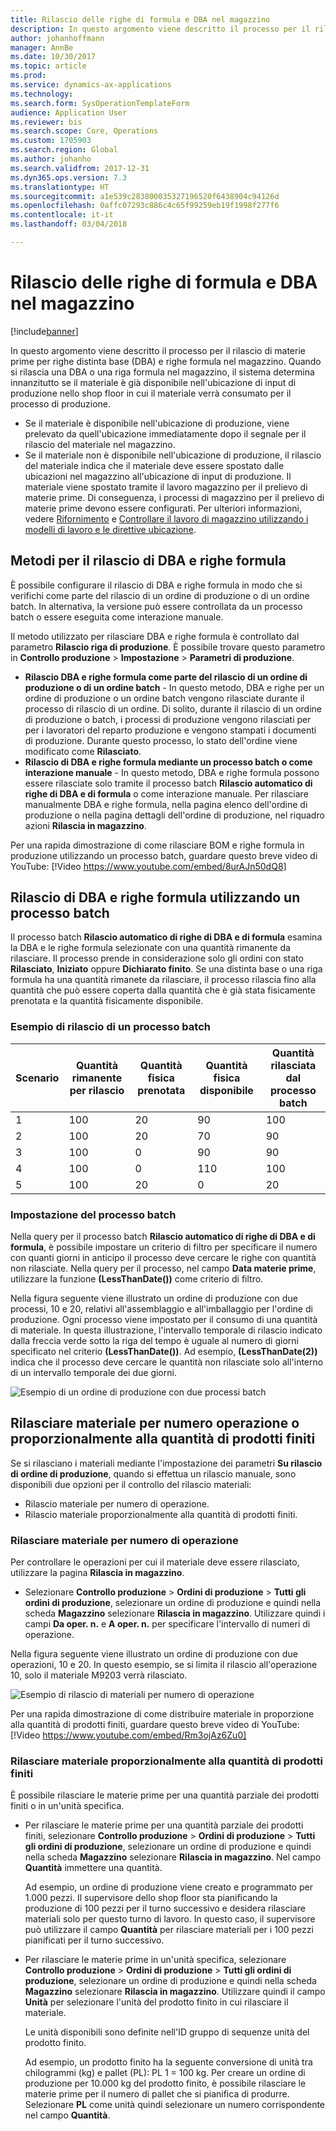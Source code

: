 ```yaml
---
title: Rilascio delle righe di formula e DBA nel magazzino
description: In questo argomento viene descritto il processo per il rilascio di materie prime per righe DBA e righe formula nel magazzino.
author: johanhoffmann
manager: AnnBe
ms.date: 10/30/2017
ms.topic: article
ms.prod: 
ms.service: dynamics-ax-applications
ms.technology: 
ms.search.form: SysOperationTemplateForm
audience: Application User
ms.reviewer: bis
ms.search.scope: Core, Operations
ms.custom: 1705903
ms.search.region: Global
ms.author: johanho
ms.search.validfrom: 2017-12-31
ms.dyn365.ops.version: 7.3
ms.translationtype: HT
ms.sourcegitcommit: a1e539c283800035327196520f6438904c94126d
ms.openlocfilehash: 0affc07293c886c4c65f99259eb19f1998f277f6
ms.contentlocale: it-it
ms.lasthandoff: 03/04/2018

---
```


# <a name="release-bom-and-formula-lines-to-the-warehouse"></a>Rilascio delle righe di formula e DBA nel magazzino

[!include[banner](../includes/banner.md)]

In questo argomento viene descritto il processo per il rilascio di materie prime per righe distinta base (DBA) e righe formula nel magazzino. Quando si rilascia una DBA o una riga formula nel magazzino, il sistema determina innanzitutto se il materiale è già disponibile nell'ubicazione di input di produzione nello shop floor in cui il materiale verrà consumato per il processo di produzione.

- Se il materiale è disponibile nell'ubicazione di produzione, viene prelevato da quell'ubicazione immediatamente dopo il segnale per il rilascio del materiale nel magazzino.
- Se il materiale non è disponibile nell'ubicazione di produzione, il rilascio del materiale indica che il materiale deve essere spostato dalle ubicazioni nel magazzino all'ubicazione di input di produzione. Il materiale viene spostato tramite il lavoro magazzino per il prelievo di materie prime. Di conseguenza, i processi di magazzino per il prelievo di materie prime devono essere configurati. Per ulteriori informazioni, vedere [Rifornimento](../warehousing/replenishment.md) e [Controllare il lavoro di magazzino utilizzando i modelli di lavoro e le direttive ubicazione](../warehousing/control-warehouse-location-directives.md).

## <a name="methods-for-releasing-bom-and-formula-lines"></a>Metodi per il rilascio di DBA e righe formula

È possibile configurare il rilascio di DBA e righe formula in modo che si verifichi come parte del rilascio di un ordine di produzione o di un ordine batch. In alternativa, la versione può essere controllata da un processo batch o essere eseguita come interazione manuale.

Il metodo utilizzato per rilasciare DBA e righe formula è controllato dal parametro **Rilascio riga di produzione**. È possibile trovare questo parametro in **Controllo produzione** \> **Impostazione** \> **Parametri di produzione**.

- **Rilascio DBA e righe formula come parte del rilascio di un ordine di produzione o di un ordine batch** - In questo metodo, DBA e righe per un ordine di produzione o un ordine batch vengono rilasciate durante il processo di rilascio di un ordine. Di solito, durante il rilascio di un ordine di produzione o batch, i processi di produzione vengono rilasciati per per i lavoratori del reparto produzione e vengono stampati i documenti di produzione. Durante questo processo, lo stato dell'ordine viene modificato come **Rilasciato**.
- **Rilascio di DBA e righe formula mediante un processo batch o come interazione manuale** - In questo metodo, DBA e righe formula possono essere rilasciate solo tramite il processo batch **Rilascio automatico di righe di DBA e di formula** o come interazione manuale. Per rilasciare manualmente DBA e righe formula, nella pagina elenco dell'ordine di produzione o nella pagina dettagli dell'ordine di produzione, nel riquadro azioni **Rilascia in magazzino**.

Per una rapida dimostrazione di come rilasciare BOM e righe formula in produzione utilizzando un processo batch, guardare questo breve video di YouTube:
[!Video https://www.youtube.com/embed/8urAJn50dQ8]

## <a name="releasing-the-bom-and-formula-lines-by-using-a-batch-job"></a>Rilascio di DBA e righe formula utilizzando un processo batch

Il processo batch **Rilascio automatico di righe di DBA e di formula** esamina la DBA e le righe formula selezionate con una quantità rimanente da rilasciare. Il processo prende in considerazione solo gli ordini con stato **Rilasciato**, **Iniziato** oppure **Dichiarato finito**. Se una distinta base o una riga formula ha una quantità rimanete da rilasciare, il processo rilascia fino alla quantità che può essere coperta dalla quantità che è già stata fisicamente prenotata e la quantità fisicamente disponibile.

### <a name="example-of-a-batch-job-release"></a>Esempio di rilascio di un processo batch

| Scenario | Quantità rimanente per rilascio | Quantità fisica prenotata | Quantità fisica disponibile | Quantità rilasciata dal processo batch |
|----------|-------------------------------|------------------------------|-------------------------------|------------------------------------|
| 1        | 100                           | 20                           | 90                            | 100                                |
| 2        | 100                           | 20                           | 70                            | 90                                 |
| 3        | 100                           | 0                            | 90                            | 90                                 |
| 4        | 100                           | 0                            | 110                           | 100                                |
| 5        | 100                           | 20                           | 0                             | 20                                 |

### <a name="batch-job-setup"></a>Impostazione del processo batch

Nella query per il processo batch **Rilascio automatico di righe di DBA e di formula**, è possibile impostare un criterio di filtro per specificare il numero con quanti giorni in anticipo il processo deve cercare le righe con quantità non rilasciate. Nella query per il processo, nel campo **Data materie prime**, utilizzare la funzione **(LessThanDate())** come criterio di filtro.

Nella figura seguente viene illustrato un ordine di produzione con due processi, 10 e 20, relativi all'assemblaggio e all'imballaggio per l'ordine di produzione. Ogni processo viene impostato per il consumo di una quantità di materiale. In questa illustrazione, l'intervallo temporale di rilascio indicato dalla freccia verde sotto la riga del tempo è uguale al numero di giorni specificato nel criterio **(LessThanDate())**. Ad esempio, **(LessThanDate(2))** indica che il processo deve cercare le quantità non rilasciate solo all'interno di un intervallo temporale dei due giorni.

![Esempio di un ordine di produzione con due processi batch](media/bach-job-setup.PNG)

## <a name="releasing-material-per-operation-number-or-in-proportion-to-the-amount-of-finished-goods"></a>Rilasciare materiale per numero operazione o proporzionalmente alla quantità di prodotti finiti

Se si rilasciano i materiali mediante l'impostazione dei parametri **Su rilascio di ordine di produzione**, quando si effettua un rilascio manuale, sono disponibili due opzioni per il controllo del rilascio materiali:

- Rilascio materiale per numero di operazione.
- Rilascio materiale proporzionalmente alla quantità di prodotti finiti.

### <a name="release-material-per-operation-number"></a>Rilasciare materiale per numero di operazione

Per controllare le operazioni per cui il materiale deve essere rilasciato, utilizzare la pagina **Rilascia in magazzino**.

- Selezionare **Controllo produzione** \> **Ordini di produzione** \> **Tutti gli ordini di produzione**, selezionare un ordine di produzione e quindi nella scheda **Magazzino** selezionare **Rilascia in magazzino**. Utilizzare quindi i campi **Da oper. n.** e **A oper. n.** per specificare l'intervallo di numeri di operazione.

Nella figura seguente viene illustrato un ordine di produzione con due operazioni, 10 e 20. In questo esempio, se si limita il rilascio all'operazione 10, solo il materiale M9203 verrà rilasciato.

![Esempio di rilascio di materiali per numero di operazione](media/two-operations.PNG)

Per una rapida dimostrazione di come distribuire materiale in proporzione alla quantità di prodotti finiti, guardare questo breve video di YouTube:
[!Video https://www.youtube.com/embed/Rm3ojAz6Zu0]

### <a name="release-material-in-proportion-to-the-amount-of-finished-goods"></a>Rilasciare materiale proporzionalmente alla quantità di prodotti finiti

È possibile rilasciare le materie prime per una quantità parziale dei prodotti finiti o in un'unità specifica.

- Per rilasciare le materie prime per una quantità parziale dei prodotti finiti, selezionare **Controllo produzione** \> **Ordini di produzione** \> **Tutti gli ordini di produzione**, selezionare un ordine di produzione e quindi nella scheda **Magazzino** selezionare **Rilascia in magazzino**. Nel campo **Quantità** immettere una quantità.

    Ad esempio, un ordine di produzione viene creato e programmato per 1.000 pezzi. Il supervisore dello shop floor sta pianificando la produzione di 100 pezzi per il turno successivo e desidera rilasciare materiali solo per questo turno di lavoro. In questo caso, il supervisore può utilizzare il campo **Quantità** per rilasciare materiali per i 100 pezzi pianificati per il turno successivo.

- Per rilasciare le materie prime in un'unità specifica, selezionare **Controllo produzione** \> **Ordini di produzione** \> **Tutti gli ordini di produzione**, selezionare un ordine di produzione e quindi nella scheda **Magazzino** selezionare **Rilascia in magazzino**. Utilizzare quindi il campo **Unità** per selezionare l'unità del prodotto finito in cui rilasciare il materiale.

    Le unità disponibili sono definite nell'ID gruppo di sequenze unità del prodotto finito.

    Ad esempio, un prodotto finito ha la seguente conversione di unità tra chilogrammi (kg) e pallet (PL): PL 1 = 100 kg. Per creare un ordine di produzione per 10.000 kg del prodotto finito, è possibile rilasciare le materie prime per il numero di pallet che si pianifica di produrre. Selezionare **PL** come unità quindi selezionare un numero corrispondente nel campo **Quantità**.

